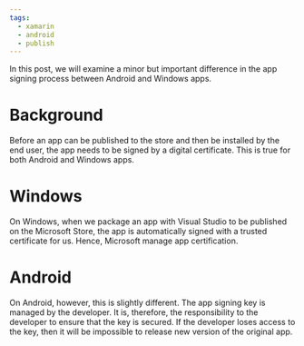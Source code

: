 ```yaml
---
tags:
  - xamarin
  - android
  - publish
---
```


In this post, we will examine a minor but important difference in the app signing process between Android and Windows apps.

# Background

Before an app can be published to the store and then be installed by the end user, the app needs to be signed by a digital certificate. This is true for both Android and Windows apps. 

# Windows

On Windows, when we package an app with Visual Studio to be published on the Microsoft Store, the app is automatically signed with a trusted certificate for us. Hence, Microsoft manage app certification.

# Android

On Android, however, this is slightly different. The app signing key is managed by the developer. It is, therefore, the responsibility to the developer to ensure that the key is secured. If the developer loses access to the key, then it will be impossible to release new version of the original app.